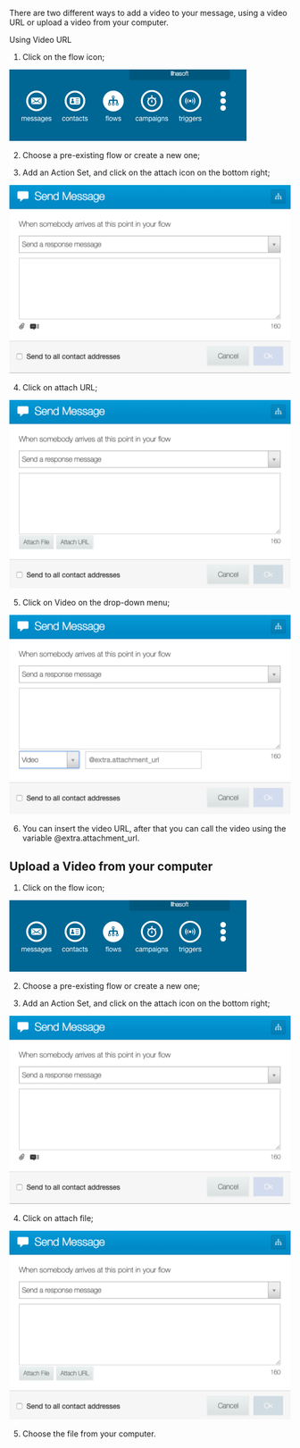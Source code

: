 There are two different ways to add a video to your message, using a video URL or upload a video from your computer.

Using Video URL

1. Click on the flow icon;

![](/img/messages/msg13.png)

2. Choose a pre-existing flow or create a new one;

3. Add an Action Set, and click on the attach icon on the bottom right;

![](/img/messages/msg14.png)

4. Click on attach URL;

![](/img/messages/msg15.png)

5. Click on Video on the drop-down menu;

![](/img/messages/msg17.png)

6. You can insert the video URL, after that you can call the video using the variable @extra.attachment_url.

## Upload a Video from your computer

1. Click on the flow icon;

![](/img/messages/msg13.png)

2. Choose a pre-existing flow or create a new one;

3. Add an Action Set, and click on the attach icon on the bottom right;

![](/img/messages/msg14.png)

4. Click on attach file;

![](/img/messages/msg15.png)

5. Choose the file from your computer.